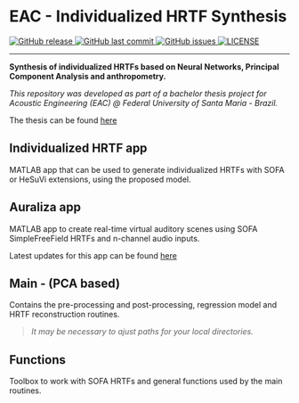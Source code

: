 # EAC - Individualized HRTF Synthesis

<p align="left">
  <a href="https://github.com/davircarvalho/Individualized_HRTF_Synthesis/releases/" target="_blank">
    <img alt="GitHub release" src="https://img.shields.io/github/v/release/davircarvalho/Individualized_HRTF_Synthesis?include_prereleases&style=flat-square">
  </a>

  <a href="https://github.com/davircarvalho/Individualized_HRTF_Synthesis/commits/master" target="_blank">
    <img src="https://img.shields.io/github/last-commit/davircarvalho/Individualized_HRTF_Synthesis?style=flat-square" alt="GitHub last commit">
  </a>

  <a href="https://github.com/davircarvalho/Individualized_HRTF_Synthesis/issues" target="_blank">
    <img src="https://img.shields.io/github/issues/davircarvalho/Individualized_HRTF_Synthesis?style=flat-square&color=red" alt="GitHub issues">
  </a>

  <a href="https://github.com/davircarvalho/Individualized_HRTF_Synthesis/blob/master/LICENSE" target="_blank">
    <img alt="LICENSE" src="https://img.shields.io/github/license/davircarvalho/Individualized_HRTF_Synthesis?style=flat-square&color=yellow">
  <a/>

</p>
<hr>



**Synthesis of individualized HRTFs based on Neural Networks, Principal Component Analysis and anthropometry.**


*This repository was developed as part of a bachelor thesis project for Acoustic Engineering (EAC) @ Federal University of Santa Maria - Brazil.*

The thesis can be found [here](https://drive.google.com/file/d/1JVDNxQreYzg7jfauMwFnK3Sg21aB5ri5/view?usp=sharing)

## Individualized HRTF app 

MATLAB app that can be used to generate individualized HRTFs with SOFA or HeSuVi extensions, using the proposed model.


## Auraliza app

MATLAB app to create real-time virtual auditory scenes using SOFA SimpleFreeField HRTFs and n-channel audio inputs.

Latest updates for this app can be found [here](https://github.com/davircarvalho/Auralization_Engine)


## Main - (PCA based)

Contains the pre-processing and post-processing, regression model and HRTF reconstruction routines.


> *It may be necessary to ajust paths for your local directories.*


## Functions 

Toolbox to work with SOFA HRTFs and general functions used by the main routines.
